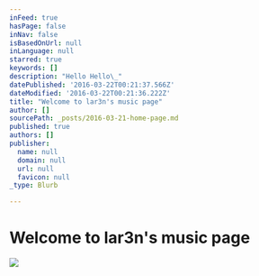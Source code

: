 ```yaml
---
inFeed: true
hasPage: false
inNav: false
isBasedOnUrl: null
inLanguage: null
starred: true
keywords: []
description: "Hello Hello\_"
datePublished: '2016-03-22T00:21:37.566Z'
dateModified: '2016-03-22T00:21:36.222Z'
title: "Welcome to lar3n's music page"
author: []
sourcePath: _posts/2016-03-21-home-page.md
published: true
authors: []
publisher:
  name: null
  domain: null
  url: null
  favicon: null
_type: Blurb

---
```

# Welcome to lar3n's music page
![](https://the-grid-user-content.s3-us-west-2.amazonaws.com/2f0be0dd-09bf-4f3a-878b-11e7a8327025.jpg)